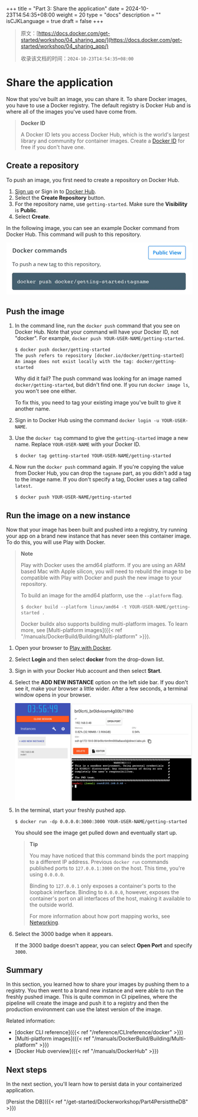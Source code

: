 +++
title = "Part 3: Share the application"
date = 2024-10-23T14:54:35+08:00
weight = 20
type = "docs"
description = ""
isCJKLanguage = true
draft = false
+++

> 原文：[https://docs.docker.com/get-started/workshop/04_sharing_app/](https://docs.docker.com/get-started/workshop/04_sharing_app/)
>
> 收录该文档的时间：`2024-10-23T14:54:35+08:00`

# Share the application

Now that you've built an image, you can share it. To share Docker images, you have to use a Docker registry. The default registry is Docker Hub and is where all of the images you've used have come from.

> **Docker ID**
>
> A Docker ID lets you access Docker Hub, which is the world's largest library and community for container images. Create a [Docker ID](https://hub.docker.com/signup) for free if you don't have one.

## Create a repository

To push an image, you first need to create a repository on Docker Hub.

1. [Sign up](https://www.docker.com/pricing?utm_source=docker&utm_medium=webreferral&utm_campaign=docs_driven_upgrade) or Sign in to [Docker Hub](https://hub.docker.com/).
2. Select the **Create Repository** button.
3. For the repository name, use `getting-started`. Make sure the **Visibility** is **Public**.
4. Select **Create**.

In the following image, you can see an example Docker command from Docker Hub. This command will push to this repository.

![Docker command with push example](Part3Sharetheapplication_img/push-command.webp)

## Push the image

1. In the command line, run the `docker push` command that you see on Docker Hub. Note that your command will have your Docker ID, not "docker". For example, `docker push YOUR-USER-NAME/getting-started`.

   

   ```console
   $ docker push docker/getting-started
   The push refers to repository [docker.io/docker/getting-started]
   An image does not exist locally with the tag: docker/getting-started
   ```

   Why did it fail? The push command was looking for an image named `docker/getting-started`, but didn't find one. If you run `docker image ls`, you won't see one either.

   To fix this, you need to tag your existing image you've built to give it another name.

2. Sign in to Docker Hub using the command `docker login -u YOUR-USER-NAME`.

3. Use the `docker tag` command to give the `getting-started` image a new name. Replace `YOUR-USER-NAME` with your Docker ID.

   

   ```console
   $ docker tag getting-started YOUR-USER-NAME/getting-started
   ```

4. Now run the `docker push` command again. If you're copying the value from Docker Hub, you can drop the `tagname` part, as you didn't add a tag to the image name. If you don't specify a tag, Docker uses a tag called `latest`.

   

   ```console
   $ docker push YOUR-USER-NAME/getting-started
   ```

## Run the image on a new instance

Now that your image has been built and pushed into a registry, try running your app on a brand new instance that has never seen this container image. To do this, you will use Play with Docker.

> **Note**
>
> 
>
> Play with Docker uses the amd64 platform. If you are using an ARM based Mac with Apple silicon, you will need to rebuild the image to be compatible with Play with Docker and push the new image to your repository.
>
> To build an image for the amd64 platform, use the `--platform` flag.
>
> 
>
> ```console
> $ docker build --platform linux/amd64 -t YOUR-USER-NAME/getting-started .
> ```
>
> Docker buildx also supports building multi-platform images. To learn more, see [Multi-platform images]({{< ref "/manuals/DockerBuild/Building/Multi-platform" >}}).

1. Open your browser to [Play with Docker](https://labs.play-with-docker.com/).

2. Select **Login** and then select **docker** from the drop-down list.

3. Sign in with your Docker Hub account and then select **Start**.

4. Select the **ADD NEW INSTANCE** option on the left side bar. If you don't see it, make your browser a little wider. After a few seconds, a terminal window opens in your browser.

   ![Play with Docker add new instance](Part3Sharetheapplication_img/pwd-add-new-instance.webp)

5. In the terminal, start your freshly pushed app.

   

   ```console
   $ docker run -dp 0.0.0.0:3000:3000 YOUR-USER-NAME/getting-started
   ```

   You should see the image get pulled down and eventually start up.

   > **Tip**
   >
   > 
   >
   > You may have noticed that this command binds the port mapping to a different IP address. Previous `docker run` commands published ports to `127.0.0.1:3000` on the host. This time, you're using `0.0.0.0`.
   >
   > Binding to `127.0.0.1` only exposes a container's ports to the loopback interface. Binding to `0.0.0.0`, however, exposes the container's port on all interfaces of the host, making it available to the outside world.
   >
   > For more information about how port mapping works, see [Networking](https://docs.docker.com/engine/network/#published-ports).

6. Select the 3000 badge when it appears.

   If the 3000 badge doesn't appear, you can select **Open Port** and specify `3000`.

## Summary

In this section, you learned how to share your images by pushing them to a registry. You then went to a brand new instance and were able to run the freshly pushed image. This is quite common in CI pipelines, where the pipeline will create the image and push it to a registry and then the production environment can use the latest version of the image.

Related information:

- [docker CLI reference]({{< ref "/reference/CLIreference/docker" >}})
- [Multi-platform images]({{< ref "/manuals/DockerBuild/Building/Multi-platform" >}})
- [Docker Hub overview]({{< ref "/manuals/DockerHub" >}})

## Next steps

In the next section, you'll learn how to persist data in your containerized application.

[Persist the DB]({{< ref "/get-started/Dockerworkshop/Part4PersisttheDB" >}})
